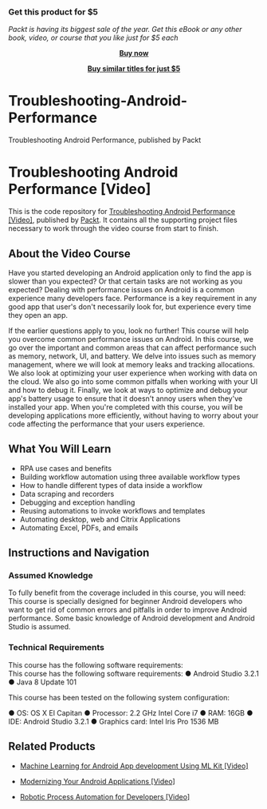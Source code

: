 
### Get this product for $5

<i>Packt is having its biggest sale of the year. Get this eBook or any other book, video, or course that you like just for $5 each</i>


<b><p align='center'>[Buy now](https://packt.link/9781838552114)</p></b>


<b><p align='center'>[Buy similar titles for just $5](https://subscription.packtpub.com/search)</p></b>


# Troubleshooting-Android-Performance
Troubleshooting Android Performance, published by Packt
# Troubleshooting Android Performance [Video]
This is the code repository for [Troubleshooting Android Performance [Video]](https://www.packtpub.com/web-development/troubleshooting-android-performance-video?utm_source=github&utm_medium=repository&utm_campaign=9781838552114), published by [Packt](https://www.packtpub.com/?utm_source=github). It contains all the supporting project files necessary to work through the video course from start to finish.
## About the Video Course
Have you started developing an Android application only to find the app is slower than you expected? Or that certain tasks are not working as you expected? Dealing with performance issues on Android is a common experience many developers face. Performance is a key requirement in any good app that user's don't necessarily look for, but experience every time they open an app.

If the earlier questions apply to you, look no further! This course will help you overcome common performance issues on Android. In this course, we go over the important and common areas that can affect performance such as memory, network, UI, and battery. We delve into issues such as memory management, where we will look at memory leaks and tracking allocations. We also look at optimizing your user experience when working with data on the cloud. We also go into some common pitfalls when working with your UI and how to debug it. Finally, we look at ways to optimize and debug your app's battery usage to ensure that it doesn't annoy users when they've installed your app.
When you're completed with this course, you will be developing applications more efficiently, without having to worry about your code affecting the performance that your users experience.


<H2>What You Will Learn</H2>
<DIV class=book-info-will-learn-text>
<UL>
<LI>RPA use cases and benefits 
<LI>Building workflow automation using three available workflow types 
<LI>How to handle different types of data inside a workflow 
<LI>Data scraping and recorders 
<LI>Debugging and exception handling 
<LI>Reusing automations to invoke workflows and templates 
<LI>Automating desktop, web and Citrix Applications 
<LI>Automating Excel, PDFs, and emails </LI></UL></DIV>

## Instructions and Navigation
### Assumed Knowledge
To fully benefit from the coverage included in this course, you will need:<br/>
This course is specially designed for beginner Android developers who want to get rid of common errors and pitfalls in order to improve Android performance. Some basic knowledge of Android development and Android Studio is assumed.
### Technical Requirements
This course has the following software requirements:<br/>
This course has the following software requirements:
● Android Studio 3.2.1
● Java 8 Update 101

This course has been tested on the following system configuration:

● OS: OS X El Capitan
● Processor: 2.2 GHz Intel Core i7
● RAM: 16GB 
● IDE: Android Studio 3.2.1
● Graphics card: Intel Iris Pro 1536 MB


## Related Products
* [Machine Learning for Android App development Using ML Kit [Video]](https://www.packtpub.com/application-development/machine-learning-android-app-development-using-ml-kit-video?utm_source=github&utm_medium=repository&utm_campaign=9781789539875)

* [Modernizing Your Android Applications [Video]](https://www.packtpub.com/application-development/modernizing-your-android-applications-video?utm_source=github&utm_medium=repository&utm_campaign=9781789950502)

* [Robotic Process Automation for Developers [Video]](https://www.packtpub.com/business/robotic-process-automation-developers-video?utm_source=github&utm_medium=repository&utm_campaign=9781789139488)

